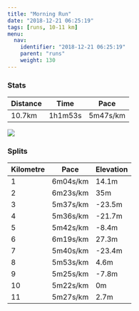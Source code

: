 ```yaml
---
title: "Morning Run"
date: "2018-12-21 06:25:19"
tags: [runs, 10-11 km]
menu:
  nav:
    identifier: "2018-12-21 06:25:19"
    parent: "runs"
    weight: 130
---
```


### Stats

| Distance | Time | Pace |
|----------|------|------|
|10.7km|1h1m53s|5m47s/km|

<img src='https://maps.googleapis.com/maps/api/staticmap?maptype=roadmap&path=enc:{q{gGw_wlCpD|Bz@hGiGnP|Fj^dw@sF{JzDvJmEkw@fG_G{^jMwX`HlGg@oLjCo@rAfTbN|c@mc@|DuFu^dLuXcFkE{DrAd@|K}@xFg`@zXkCoHcBJJsEyAcEeHp@bKxCeI_UAyc@fH@dCfDzFp@pJlH&key=AIzaSyAfqMeaZ1CCJFGP5cWud__oZnT_Pybg-1M&size=800x800&markers=color:yellow|label:S|43.40014,23.22444&markers=color:green|label:F|43.40322000000001,23.226260000000007'>

### Splits

| Kilometre | Pace | Elevation |
|------|------|-----------|
|1|6m04s/km|14.1m|
|2|6m23s/km|35m|
|3|5m37s/km|-23.5m|
|4|5m36s/km|-21.7m|
|5|5m42s/km|-8.4m|
|6|6m19s/km|27.3m|
|7|5m40s/km|-23.4m|
|8|5m53s/km|4.6m|
|9|5m25s/km|-7.8m|
|10|5m22s/km|0m|
|11|5m27s/km|2.7m|
